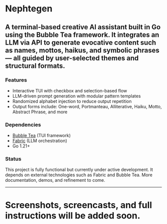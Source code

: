# Nephtegen

## A terminal-based creative AI assistant built in Go using the Bubble Tea framework. It integrates an LLM via API to generate evocative content such as names, mottos, haikus, and symbolic phrases — all guided by user-selected themes and structural formats.

### Features

- Interactive TUI with checkbox and selection-based flow
- LLM-driven prompt generation with modular pattern templates
- Randomized alphabet injection to reduce output repetition
- Output forms include: One-word, Portmanteau, Alliterative, Haiku, Motto, Abstract Phrase, and more

### Dependencies

- [Bubble Tea](https://github.com/charmbracelet/bubbletea) (TUI framework)
- [Fabric](https://github.com/danielmiessler/fabric) (LLM orchestration)
- Go 1.21+

### Status

This project is fully functional but currently under active development. It depends on external technologies such as Fabric and Bubble Tea. More documentation, demos, and refinement to come.

---

# Screenshots, screencasts, and full instructions will be added soon.

